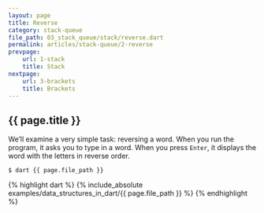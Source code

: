 ```yaml
---
layout: page
title: Reverse
category: stack-queue
file_path: 03_stack_queue/stack/reverse.dart
permalink: articles/stack-queue/2-reverse
prevpage: 
    url: 1-stack
    title: Stack
nextpage: 
    url: 3-brackets
    title: Brackets
---
```


## {{ page.title }}

We’ll examine a very simple task: reversing a word.
When you run the program, it asks you to type in a word. When you press
`Enter`, it displays the word with the letters in reverse order.

```terminal
$ dart {{ page.file_path }}
```      


{% highlight dart %}
{% include_absolute examples/data_structures_in_dart/{{ page.file_path }} %}
{% endhighlight %}      
